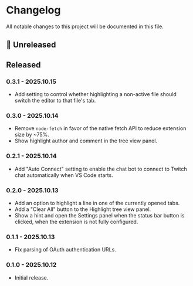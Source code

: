 # Changelog

All notable changes to this project will be documented in this file.

## 🚧 Unreleased

## Released

### 0.3.1 - 2025.10.15

- Add setting to control whether highlighting a non-active file should switch the editor to that file's tab.

### 0.3.0 - 2025.10.14

- Remove `node-fetch` in favor of the native fetch API to reduce extension size by ~75%.
- Show highlight author and comment in the tree view panel.

### 0.2.1 - 2025.10.14

- Add "Auto Connect" setting to enable the chat bot to connect to Twitch chat automatically when VS Code starts.

### 0.2.0 - 2025.10.13

- Add an option to highlight a line in one of the currently opened tabs.
- Add a "Clear All" button to the Highlight tree view panel.
- Show a hint and open the Settings panel when the status bar button is clicked, when the extension is not fully configured.

### 0.1.1 - 2025.10.13

- Fix parsing of OAuth authentication URLs.

### 0.1.0 - 2025.10.12

- Initial release.
